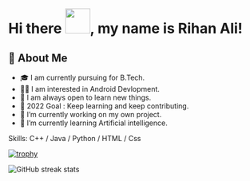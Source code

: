 # Hi there <img src="https://github.com/TheDudeThatCode/TheDudeThatCode/blob/master/Assets/Hi.gif" width="50">, my name is Rihan Ali!

## 🚀 About Me

- 🎓 I am currently pursuing for B.Tech.
- 👨‍💻 I am interested in Android Devlopment.
- 🤗 I am always open to learn new things.
- 🎯 2022 Goal : Keep learning and keep contributing.
- 🔭 I’m currently working on my own project.
- 🌱 I’m currently learning Artificial intelligence.

Skills: C++ / Java / Python / HTML / Css 

[![trophy](https://github-profile-trophy.vercel.app/?username=Rihanali001)](https://github.com/ryo-ma/github-profile-trophy)

![GitHub streak stats](https://github-readme-streak-stats.herokuapp.com/?user=Rihanali001)

<!---
RihanAli0001/RihanAli0001 is a ✨ special ✨ repository because its `README.md` (this file) appears on your GitHub profile.
You can click the Preview link to take a look at your changes.
--->
